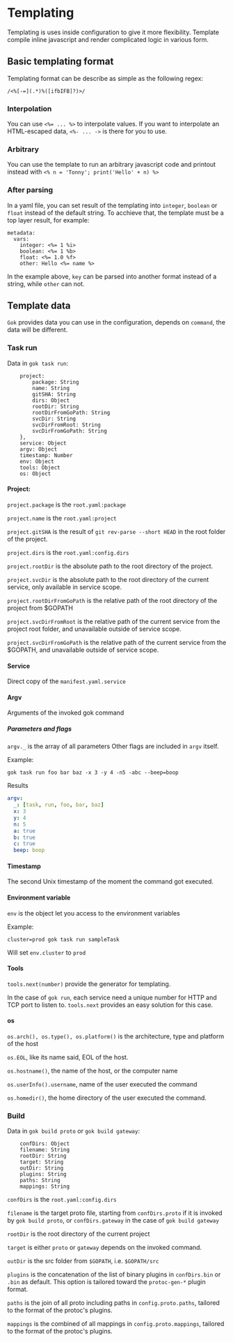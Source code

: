 # Templating

Templating is uses inside configuration to give it more flexibility. Template compile inline javascript and render complicated logic in various form.

## Basic templating format

Templating format can be describe as simple as the following regex:

`/<%[-=](.*)%([ifbIFB]?)>/`

### Interpolation

You can use `<%= ... %>` to interpolate values.
If you want to interpolate an HTML-escaped data, `<%- ... ->` is there for you to use.

### Arbitrary

You can use the template to run an arbitrary javascript code and printout instead with `<% n = 'Tonny'; print('Hello' + n) %>`

### After parsing

In a yaml file, you can set result of the templating into `integer`, `boolean` or `float` instead of the default string. To acchieve that, the template must be a top layer result, for example:

```
metadata:
  vars:
    integer: <%= 1 %i>
    boolean: <%= 1 %b>
    float: <%= 1.0 %f>
    other: Hello <%= name %>
```

In the example above, `key` can be parsed into another format instead of a string, while `other` can not.

## Template data

`Gok` provides data you can use in the configuration, depends on `command`, the data will be different.

### Task run

Data in `gok task run`:

```
    project:
        package: String
        name: String
        gitSHA: String
        dirs: Object
        rootDir: String
        rootDirFromGoPath: String
        svcDir: String
        svcDirFromRoot: String
        svcDirFromGoPath: String
    },
    service: Object
    argv: Object
    timestamp: Number
    env: Object
    tools: Object
    os: Object
```

#### Project:

`project.package` is the `root.yaml:package`

`project.name` is the `root.yaml:project`

`project.gitSHA` is the result of `git rev-parse --short HEAD` in the root folder of the project.

`project.dirs` is the `root.yaml:config.dirs`

`project.rootDir` is the absolute path to the root directory of the project.

`project.svcDir` is the absolute path to the root directory of the current service, only available in service scope.

`project.rootDirFromGoPath` is the relative path of the root directory of the project from $GOPATH

`project.svcDirFromRoot` is the relative path of the current service from the project root folder,  and unavailable outside of service scope.

`project.svcDirFromGoPath` is the relative path of the current service from the $GOPATH, and unavailable outside of service scope.

#### Service

Direct copy of the `manifest.yaml.service`

#### Argv

Arguments of the invoked gok command

##### Parameters and flags

`argv._` is the array of all parameters
Other flags are included in `argv` itself.

Example:

`gok task run foo bar baz -x 3 -y 4 -n5 -abc --beep=boop`

Results
```yaml
argv:
  _: [task, run, foo, bar, baz]
  x: 3
  y: 4
  n: 5
  a: true
  b: true
  c: true
  beep: boop
```

#### Timestamp

The second Unix timestamp of the moment the command got executed.

#### Environment variable

`env` is the object let you access to the environment variables

Example:

```
cluster=prod gok task run sampleTask
```

Will set `env.cluster` to `prod`

#### Tools

`tools.next(number)` provide the generator for templating.

In the case of `gok run`, each service need a unique number for HTTP and TCP port to listen to. `tools.next` provides an easy solution for this case.

#### os

`os.arch(), os.type(), os.platform()` is the architecture, type and platform of the host

`os.EOL`, like its name said, EOL of the host.

`os.hostname()`, the name of the host, or the computer name

`os.userInfo().username`, name of the user executed the command

`os.homedir()`, the home directory of the user executed the command.

### Build

Data in `gok build proto` or `gok build gateway`:

```
    confDirs: Object
    filename: String
    rootDir: String
    target: String
    outDir: String
    plugins: String
    paths: String
    mappings: String
```

`confDirs` is the `root.yaml:config.dirs`

`filename` is the target proto file, starting from `confDirs.proto` if it is invoked by `gok build proto`, or `confDirs.gateway` in the case of `gok build gateway`

`rootDir` is the root directory of the current project

`target` is either `proto` or `gateway` depends on the invoked command.

`outDir` is the src folder from `$GOPATH`, i.e. `$GOPATH/src`

`plugins` is the concatenation of the list of binary plugins in `confDirs.bin` or `.bin` as default. This option is tailored toward the `protoc-gen-*` plugin format.

`paths` is the join of all proto including paths in `config.proto.paths`, tailored to the format of the protoc's plugins.

`mappings` is the combined of all mappings in `config.proto.mappings`,  tailored to the format of the protoc's plugins.

